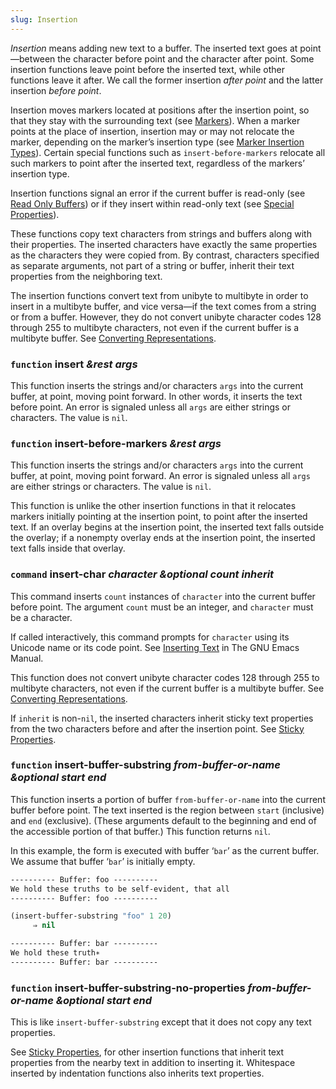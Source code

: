 ```yaml
---
slug: Insertion
---
```


*Insertion* means adding new text to a buffer. The inserted text goes at point—between the character before point and the character after point. Some insertion functions leave point before the inserted text, while other functions leave it after. We call the former insertion *after point* and the latter insertion *before point*.

Insertion moves markers located at positions after the insertion point, so that they stay with the surrounding text (see [Markers](Markers)). When a marker points at the place of insertion, insertion may or may not relocate the marker, depending on the marker’s insertion type (see [Marker Insertion Types](Marker-Insertion-Types)). Certain special functions such as `insert-before-markers` relocate all such markers to point after the inserted text, regardless of the markers’ insertion type.

Insertion functions signal an error if the current buffer is read-only (see [Read Only Buffers](Read-Only-Buffers)) or if they insert within read-only text (see [Special Properties](Special-Properties)).

These functions copy text characters from strings and buffers along with their properties. The inserted characters have exactly the same properties as the characters they were copied from. By contrast, characters specified as separate arguments, not part of a string or buffer, inherit their text properties from the neighboring text.

The insertion functions convert text from unibyte to multibyte in order to insert in a multibyte buffer, and vice versa—if the text comes from a string or from a buffer. However, they do not convert unibyte character codes 128 through 255 to multibyte characters, not even if the current buffer is a multibyte buffer. See [Converting Representations](Converting-Representations).

### <span className="tag function">`function`</span> **insert** *\&rest args*

This function inserts the strings and/or characters `args` into the current buffer, at point, moving point forward. In other words, it inserts the text before point. An error is signaled unless all `args` are either strings or characters. The value is `nil`.

### <span className="tag function">`function`</span> **insert-before-markers** *\&rest args*

This function inserts the strings and/or characters `args` into the current buffer, at point, moving point forward. An error is signaled unless all `args` are either strings or characters. The value is `nil`.

This function is unlike the other insertion functions in that it relocates markers initially pointing at the insertion point, to point after the inserted text. If an overlay begins at the insertion point, the inserted text falls outside the overlay; if a nonempty overlay ends at the insertion point, the inserted text falls inside that overlay.

### <span className="tag command">`command`</span> **insert-char** *character \&optional count inherit*

This command inserts `count` instances of `character` into the current buffer before point. The argument `count` must be an integer, and `character` must be a character.

If called interactively, this command prompts for `character` using its Unicode name or its code point. See [Inserting Text](https://www.gnu.org/software/emacs/manual/html_mono/emacs.html#Inserting-Text) in The GNU Emacs Manual.

This function does not convert unibyte character codes 128 through 255 to multibyte characters, not even if the current buffer is a multibyte buffer. See [Converting Representations](Converting-Representations).

If `inherit` is non-`nil`, the inserted characters inherit sticky text properties from the two characters before and after the insertion point. See [Sticky Properties](Sticky-Properties).

### <span className="tag function">`function`</span> **insert-buffer-substring** *from-buffer-or-name \&optional start end*

This function inserts a portion of buffer `from-buffer-or-name` into the current buffer before point. The text inserted is the region between `start` (inclusive) and `end` (exclusive). (These arguments default to the beginning and end of the accessible portion of that buffer.) This function returns `nil`.

In this example, the form is executed with buffer ‘`bar`’ as the current buffer. We assume that buffer ‘`bar`’ is initially empty.

```lisp
---------- Buffer: foo ----------
We hold these truths to be self-evident, that all
---------- Buffer: foo ----------
```



```lisp
(insert-buffer-substring "foo" 1 20)
     ⇒ nil

---------- Buffer: bar ----------
We hold these truth∗
---------- Buffer: bar ----------
```

### <span className="tag function">`function`</span> **insert-buffer-substring-no-properties** *from-buffer-or-name \&optional start end*

This is like `insert-buffer-substring` except that it does not copy any text properties.

See [Sticky Properties](Sticky-Properties), for other insertion functions that inherit text properties from the nearby text in addition to inserting it. Whitespace inserted by indentation functions also inherits text properties.

